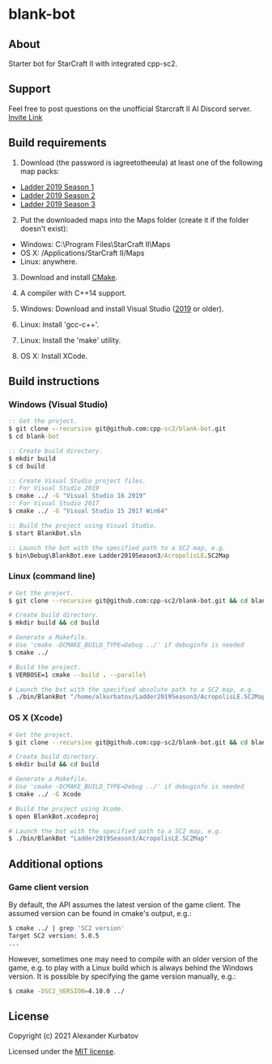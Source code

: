 # blank-bot

## About
Starter bot for StarCraft II with integrated cpp-sc2.

## Support
Feel free to post questions on the unofficial Starcraft II AI Discord server. [Invite Link](https://discordapp.com/invite/Emm5Ztz)

## Build requirements
1. Download (the password is iagreetotheeula) at least one of the following map packs:
  * [Ladder 2019 Season 1](http://blzdistsc2-a.akamaihd.net/MapPacks/Ladder2019Season1.zip)
  * [Ladder 2019 Season 2](http://blzdistsc2-a.akamaihd.net/MapPacks/Ladder2019Season2.zip)
  * [Ladder 2019 Season 3](http://blzdistsc2-a.akamaihd.net/MapPacks/Ladder2019Season3.zip)

2. Put the downloaded maps into the Maps folder (create it if the folder doesn't exist):
  * Windows: C:\Program Files\StarCraft II\Maps
  * OS X: /Applications/StarCraft II/Maps
  * Linux: anywhere.

3. Download and install [CMake](https://cmake.org/download/).

4. A compiler with C++14 support.

5. Windows: Download and install Visual Studio ([2019](https://www.visualstudio.com/downloads/) or older).

6. Linux: Install 'gcc-c++'.

7. Linux: Install the 'make' utility.

8. OS X: Install XCode.

## Build instructions

### Windows (Visual Studio)
```bat
:: Get the project.
$ git clone --recursive git@github.com:cpp-sc2/blank-bot.git
$ cd blank-bot

:: Create build directory.
$ mkdir build
$ cd build

:: Create Visual Studio project files.
:: For Visual Studio 2019
$ cmake ../ -G "Visual Studio 16 2019"
:: For Visual Studio 2017
$ cmake ../ -G "Visual Studio 15 2017 Win64"

:: Build the project using Visual Studio.
$ start BlankBot.sln

:: Launch the bot with the specified path to a SC2 map, e.g.
$ bin\Debug\BlankBot.exe Ladder2019Season3/AcropolisLE.SC2Map
```

### Linux (command line)
```bash
# Get the project.
$ git clone --recursive git@github.com:cpp-sc2/blank-bot.git && cd blank-bot

# Create build directory.
$ mkdir build && cd build

# Generate a Makefile.
# Use 'cmake -DCMAKE_BUILD_TYPE=Debug ../' if debuginfo is needed
$ cmake ../

# Build the project.
$ VERBOSE=1 cmake --build . --parallel

# Launch the bot with the specified absolute path to a SC2 map, e.g.
$ ./bin/BlankBot "/home/alkurbatov/Ladder2019Season3/AcropolisLE.SC2Map"
```

### OS X (Xcode)
```bash
# Get the project.
$ git clone --recursive git@github.com:cpp-sc2/blank-bot.git && cd blank-bot

# Create build directory.
$ mkdir build && cd build

# Generate a Makefile.
# Use 'cmake -DCMAKE_BUILD_TYPE=Debug ../' if debuginfo is needed
$ cmake ../ -G Xcode

# Build the project using Xcode.
$ open BlankBot.xcodeproj

# Launch the bot with the specified path to a SC2 map, e.g.
$ ./bin/BlankBot "Ladder2019Season3/AcropolisLE.SC2Map"
```

## Additional options

### Game client version
By default, the API assumes the latest version of the game client. The assumed version can be found in cmake's output, e.g.:
```bash
$ cmake ../ | grep 'SC2 version'
Target SC2 version: 5.0.5
...
```

However, sometimes one may need to compile with an older version of the game, e.g. to play with a Linux build which is
always behind the Windows version. It is possible by specifying the game version manually, e.g.:
```bash
$ cmake -DSC2_VERSION=4.10.0 ../
```

## License
Copyright (c) 2021 Alexander Kurbatov

Licensed under the [MIT license](LICENSE).
